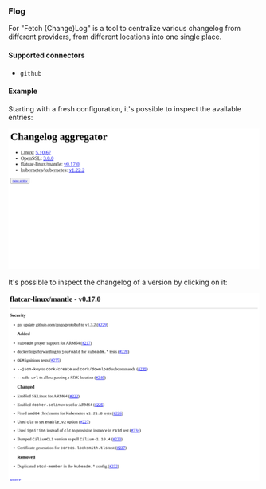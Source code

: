 ### Flog

For "Fetch (Change)Log" is a tool to centralize various changelog from different providers, from different locations into one single place.

#### Supported connectors

* `github`


#### Example

Starting with a fresh configuration, it's possible to inspect the available entries:

![home](assets/home.png)

It's possible to inspect the changelog of a version by clicking on it:

![github-changelog](assets/github-changelog.png)

